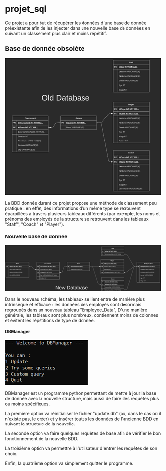 # projet_sql
Ce projet a pour but de récupérer les données d'une base de donnée préexistante afin de les injecter dans une nouvelle base de données en suivant un classement plus clair et moins répétitif.

## Base de donnée obsolète
![old_db](/images/old_db.PNG)

La BDD donnée durant ce projet propose une méthode de classement peu pratique : en effet, des informations d'un même type se retrouvent éparpillées à travers plusieurs tableaux différents (par exemple, les noms et prénoms des employés de la structure se retrouvent dans les tableaux "Staff", "Coach" et "Player").

### Nouvelle base de donnée

![new_db](/images/new_db.PNG)

Dans le nouveau schéma, les tableaux se lient entre de manière plus intrinsèque et efficace : les données des employés sont désormais regroupés dans un nouveau tableau "Employee_Data", D'une manière générale, les tableaux sont plus nombreux, contiennent moins de colonnes et évitent les répétitions de type de donnée.

#### DBManager

![db_manager](/images/db_manager.PNG)

DBManager est un programme python permettant de mettre à jour la base de donnée avec la nouvelle structure, mais aussi de faire des requêtes plus ou moins spécifiques.

La première option va réinitialiser le fichier "update.db" (ou, dans le cas où il n'existe pas, le créer) et y insérer toutes les données de l'ancienne BDD en suivant la structure de la nouvelle.

La seconde option va faire quelques requêtes de base afin de vérifier le bon fonctionnement de la nouvelle BDD.

La troisième option va permettre à  l'utilisateur d'entrer les requêtes de son choix.

Enfin, la quatrième option va simplement quitter le programme.